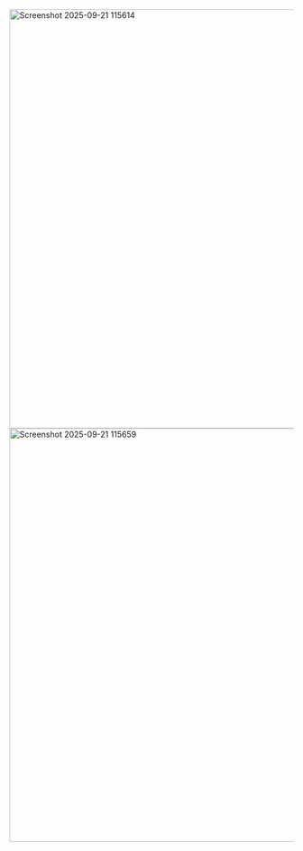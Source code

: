 <img width="1121" height="743" alt="Screenshot 2025-09-21 115614" src="https://github.com/user-attachments/assets/10f30f66-cdc5-48b2-8453-828465c9ca86" />
<img width="1071" height="733" alt="Screenshot 2025-09-21 115659" src="https://github.com/user-attachments/assets/fafc1fda-5ace-4b13-82d0-5723feba20d6" />
